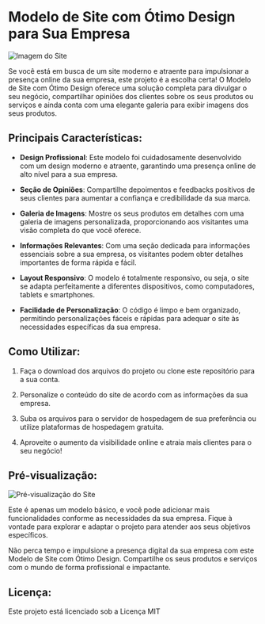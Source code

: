 # Modelo de Site com Ótimo Design para Sua Empresa

![Imagem do Site]([https://github.com/DevJoaoPeu/IT-SOLUTIONS/blob/master/src/assets/google.png])

Se você está em busca de um site moderno e atraente para impulsionar a presença online da sua empresa, este projeto é a escolha certa! O Modelo de Site com Ótimo Design oferece uma solução completa para divulgar o seu negócio, compartilhar opiniões dos clientes sobre os seus produtos ou serviços e ainda conta com uma elegante galeria para exibir imagens dos seus produtos.

## Principais Características:

- **Design Profissional**: Este modelo foi cuidadosamente desenvolvido com um design moderno e atraente, garantindo uma presença online de alto nível para a sua empresa.

- **Seção de Opiniões**: Compartilhe depoimentos e feedbacks positivos de seus clientes para aumentar a confiança e credibilidade da sua marca.

- **Galeria de Imagens**: Mostre os seus produtos em detalhes com uma galeria de imagens personalizada, proporcionando aos visitantes uma visão completa do que você oferece.

- **Informações Relevantes**: Com uma seção dedicada para informações essenciais sobre a sua empresa, os visitantes podem obter detalhes importantes de forma rápida e fácil.

- **Layout Responsivo**: O modelo é totalmente responsivo, ou seja, o site se adapta perfeitamente a diferentes dispositivos, como computadores, tablets e smartphones.

- **Facilidade de Personalização**: O código é limpo e bem organizado, permitindo personalizações fáceis e rápidas para adequar o site às necessidades específicas da sua empresa.

## Como Utilizar:

1. Faça o download dos arquivos do projeto ou clone este repositório para a sua conta.

2. Personalize o conteúdo do site de acordo com as informações da sua empresa.

3. Suba os arquivos para o servidor de hospedagem de sua preferência ou utilize plataformas de hospedagem gratuita.

4. Aproveite o aumento da visibilidade online e atraia mais clientes para o seu negócio!

## Pré-visualização:

![Pré-visualização do Site](https://exemplo.com/previa-site.png)

Este é apenas um modelo básico, e você pode adicionar mais funcionalidades conforme as necessidades da sua empresa. Fique à vontade para explorar e adaptar o projeto para atender aos seus objetivos específicos.

Não perca tempo e impulsione a presença digital da sua empresa com este Modelo de Site com Ótimo Design. Compartilhe os seus produtos e serviços com o mundo de forma profissional e impactante.

## Licença:

Este projeto está licenciado sob a Licença MIT

